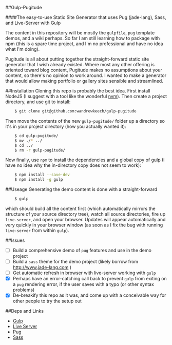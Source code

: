 ##Gulp-Pugitude

####The easy-to-use Static Site Generator that uses Pug (jade-lang), Sass, and Live-Server with Gulp

The content in this repository will be mostly the `gulpfile`, `pug` template
demos, and a wiki perhaps.  So far I am still learning how to package with npm
(this is a spare time project, and I'm no professional and have no idea what I'm
doing).

Pugitude is all about putting together the straight-forward static site
generator that I wish already existed.  Where most any other offering is
oriented toward blog content, Pugitude makes no assumptions about your content,
so there's no opinion to work around.  I wanted to make a generator that would
allow making portfolio or gallery sites sensible and streamlined.

##Installation
Cloning this repo is probably the best idea. First install NodeJS (I suggest
with a tool like the wonderful [nvm](https://github.com/creationix/nvm)). Then create
a project directory, and use git to install:
```bash
    $ git clone git@github.com:wandrewkeech/gulp-pugitude
```
Then move the contents of the new `gulp-pugitude/` folder up a directory so it's
in your project directory (how you actually wanted it):
```bash  
    $ cd gulp-pugitude/
    $ mv ./* ../
    $ cd ../
    $ rm -r gulp-pugitude/
```

Now finally, use `npm` to install the dependencies and a global copy of
gulp (I have no idea why the in-directory copy does not seem to work):
```bash 
    $ npm install --save-dev 
    $ npm install -g gulp 
```

##Useage
Generating the demo content is done with a straight-forward
```bash
    $ gulp
```
which should build all the content first (which automatically mirrors the
structure of your source directory tree), watch all source directories, fire up
`live-server`, and open your browser. Updates will appear automatically and very
quickly in your browser window (as soon as I fix the bug with running
`live-server` from within `gulp`).

##Issues
 - [ ] Build a comprehensive demo of `pug` features and use in the demo project
 - [ ] Build a `sass` theme for the demo project (likely borrow from
http://www.jade-lang.com ) 
 - [ ] Get automatic refresh in browser with live-server working with `gulp`
 - [x] Perhaps have an error-catching call back to prevent `gulp` from exiting on
   a `pug` rendering error, if the user saves with a typo (or other syntax
   problems)
 - [x] De-breakify this repo as it was, and come up with a conceivable way for
   other people to try the setup out

##Deps and Links
 - [Gulp](https://www.npmjs.com/package/gulp)
 - [Live Server](https://www.npmjs.com/package/live-server)
 - [Pug](http://www.jade-lang.com)
 - [Sass](http://www.sass-lang.com)
